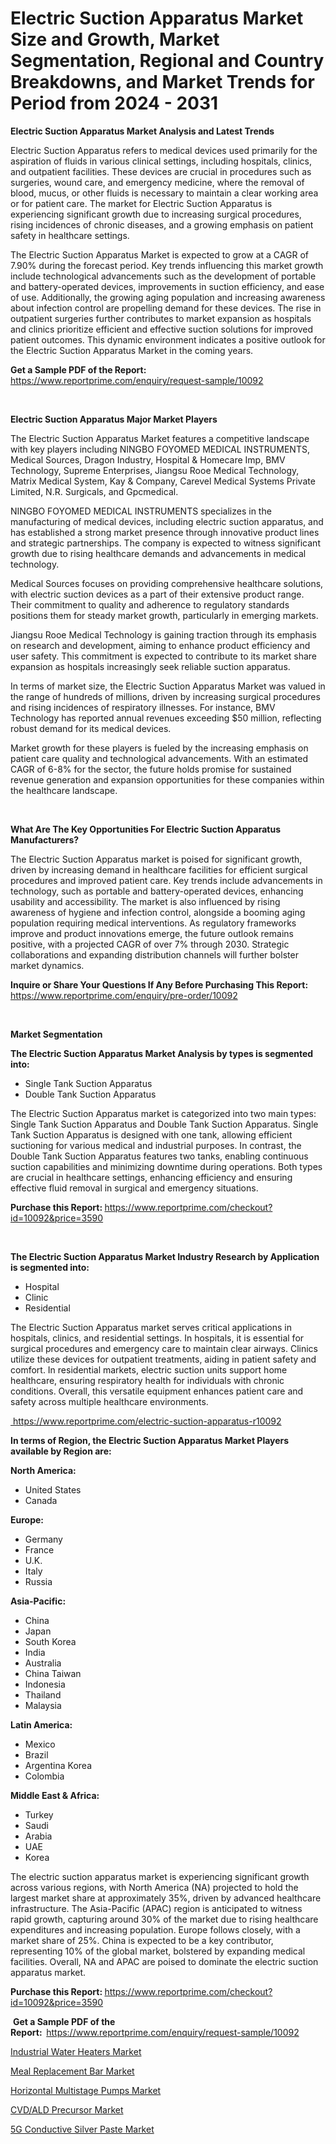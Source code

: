 <p><h1>Electric Suction Apparatus Market Size and Growth, Market Segmentation, Regional and Country Breakdowns, and Market Trends for Period from 2024 -  2031</h1></p><p><strong>Electric Suction Apparatus Market Analysis and Latest Trends</strong></p>
<p><p>Electric Suction Apparatus refers to medical devices used primarily for the aspiration of fluids in various clinical settings, including hospitals, clinics, and outpatient facilities. These devices are crucial in procedures such as surgeries, wound care, and emergency medicine, where the removal of blood, mucus, or other fluids is necessary to maintain a clear working area or for patient care. The market for Electric Suction Apparatus is experiencing significant growth due to increasing surgical procedures, rising incidences of chronic diseases, and a growing emphasis on patient safety in healthcare settings.</p><p>The Electric Suction Apparatus Market is expected to grow at a CAGR of 7.90% during the forecast period. Key trends influencing this market growth include technological advancements such as the development of portable and battery-operated devices, improvements in suction efficiency, and ease of use. Additionally, the growing aging population and increasing awareness about infection control are propelling demand for these devices. The rise in outpatient surgeries further contributes to market expansion as hospitals and clinics prioritize efficient and effective suction solutions for improved patient outcomes. This dynamic environment indicates a positive outlook for the Electric Suction Apparatus Market in the coming years.</p></p>
<p><strong>Get a Sample PDF of the Report:&nbsp;</strong> <a href="https://www.reportprime.com/enquiry/request-sample/10092">https://www.reportprime.com/enquiry/request-sample/10092</a></p>
<p>&nbsp;</p>
<p><strong>Electric Suction Apparatus Major Market Players</strong></p>
<p><p>The Electric Suction Apparatus Market features a competitive landscape with key players including NINGBO FOYOMED MEDICAL INSTRUMENTS, Medical Sources, Dragon Industry, Hospital & Homecare Imp, BMV Technology, Supreme Enterprises, Jiangsu Rooe Medical Technology, Matrix Medical System, Kay & Company, Carevel Medical Systems Private Limited, N.R. Surgicals, and Gpcmedical. </p><p>NINGBO FOYOMED MEDICAL INSTRUMENTS specializes in the manufacturing of medical devices, including electric suction apparatus, and has established a strong market presence through innovative product lines and strategic partnerships. The company is expected to witness significant growth due to rising healthcare demands and advancements in medical technology.</p><p>Medical Sources focuses on providing comprehensive healthcare solutions, with electric suction devices as a part of their extensive product range. Their commitment to quality and adherence to regulatory standards positions them for steady market growth, particularly in emerging markets.</p><p>Jiangsu Rooe Medical Technology is gaining traction through its emphasis on research and development, aiming to enhance product efficiency and user safety. This commitment is expected to contribute to its market share expansion as hospitals increasingly seek reliable suction apparatus.</p><p>In terms of market size, the Electric Suction Apparatus Market was valued in the range of hundreds of millions, driven by increasing surgical procedures and rising incidences of respiratory illnesses. For instance, BMV Technology has reported annual revenues exceeding $50 million, reflecting robust demand for its medical devices.</p><p>Market growth for these players is fueled by the increasing emphasis on patient care quality and technological advancements. With an estimated CAGR of 6-8% for the sector, the future holds promise for sustained revenue generation and expansion opportunities for these companies within the healthcare landscape.</p></p>
<p>&nbsp;</p>
<p><strong>What Are The Key Opportunities For Electric Suction Apparatus Manufacturers?</strong></p>
<p><p>The Electric Suction Apparatus market is poised for significant growth, driven by increasing demand in healthcare facilities for efficient surgical procedures and improved patient care. Key trends include advancements in technology, such as portable and battery-operated devices, enhancing usability and accessibility. The market is also influenced by rising awareness of hygiene and infection control, alongside a booming aging population requiring medical interventions. As regulatory frameworks improve and product innovations emerge, the future outlook remains positive, with a projected CAGR of over 7% through 2030. Strategic collaborations and expanding distribution channels will further bolster market dynamics.</p></p>
<p><strong>Inquire or Share Your Questions If Any Before Purchasing This Report:</strong> <a href="https://www.reportprime.com/enquiry/pre-order/10092">https://www.reportprime.com/enquiry/pre-order/10092</a></p>
<p>&nbsp;</p>
<p><strong>Market Segmentation</strong></p>
<p><strong>The Electric Suction Apparatus Market Analysis by types is segmented into:</strong></p>
<p><ul><li>Single Tank Suction Apparatus</li><li>Double Tank Suction Apparatus</li></ul></p>
<p><p>The Electric Suction Apparatus market is categorized into two main types: Single Tank Suction Apparatus and Double Tank Suction Apparatus. Single Tank Suction Apparatus is designed with one tank, allowing efficient suctioning for various medical and industrial purposes. In contrast, the Double Tank Suction Apparatus features two tanks, enabling continuous suction capabilities and minimizing downtime during operations. Both types are crucial in healthcare settings, enhancing efficiency and ensuring effective fluid removal in surgical and emergency situations.</p></p>
<p><strong>Purchase this Report:&nbsp;</strong><a href="https://www.reportprime.com/checkout?id=10092&price=3590">https://www.reportprime.com/checkout?id=10092&price=3590</a></p>
<p>&nbsp;</p>
<p><strong>The Electric Suction Apparatus Market Industry Research by Application is segmented into:</strong></p>
<p><ul><li>Hospital</li><li>Clinic</li><li>Residential</li></ul></p>
<p><p>The Electric Suction Apparatus market serves critical applications in hospitals, clinics, and residential settings. In hospitals, it is essential for surgical procedures and emergency care to maintain clear airways. Clinics utilize these devices for outpatient treatments, aiding in patient safety and comfort. In residential markets, electric suction units support home healthcare, ensuring respiratory health for individuals with chronic conditions. Overall, this versatile equipment enhances patient care and safety across multiple healthcare environments.</p></p>
<p><a href="https://www.reportprime.com/electric-suction-apparatus-r10092">&nbsp;https://www.reportprime.com/electric-suction-apparatus-r10092</a></p>
<p><strong>In terms of Region, the Electric Suction Apparatus Market Players available by Region are:</strong></p>
<p>
    <p> <strong> North America: </strong>
        <ul>
            <li>United States</li>
            <li>Canada</li>
        </ul>
        </p> 
    <p> <strong> Europe: </strong>
        <ul>
            <li>Germany</li>
            <li>France</li>
            <li>U.K.</li>
            <li>Italy</li>
            <li>Russia</li>
        </ul>
        </p> 
    <p> <strong> Asia-Pacific: </strong>
        <ul>
            <li>China</li>
            <li>Japan</li>
            <li>South Korea</li>
            <li>India</li>
            <li>Australia</li>
            <li>China Taiwan</li>
            <li>Indonesia</li>
            <li>Thailand</li>
            <li>Malaysia</li>
        </ul>
        </p> 
    <p> <strong> Latin America: </strong>
        <ul>
            <li>Mexico</li>
            <li>Brazil</li>
            <li>Argentina Korea</li>
            <li>Colombia</li>
        </ul>
        </p> 
    <p> <strong> Middle East & Africa: </strong>
        <ul>
            <li>Turkey</li>
            <li>Saudi</li>
            <li>Arabia</li>
            <li>UAE</li>
            <li>Korea</li>
        </ul>
    </p>
    </p>
<p><p>The electric suction apparatus market is experiencing significant growth across various regions, with North America (NA) projected to hold the largest market share at approximately 35%, driven by advanced healthcare infrastructure. The Asia-Pacific (APAC) region is anticipated to witness rapid growth, capturing around 30% of the market due to rising healthcare expenditures and increasing population. Europe follows closely, with a market share of 25%. China is expected to be a key contributor, representing 10% of the global market, bolstered by expanding medical facilities. Overall, NA and APAC are poised to dominate the electric suction apparatus market.</p></p>
<p><strong>Purchase this Report: </strong><a href="https://www.reportprime.com/checkout?id=10092&price=3590">https://www.reportprime.com/checkout?id=10092&price=3590</a></p>
<p>&nbsp;<strong>Get a Sample PDF of the Report:&nbsp;&nbsp;</strong><a href="https://www.reportprime.com/enquiry/request-sample/10092">https://www.reportprime.com/enquiry/request-sample/10092</a></p>
<p><strong></strong></p>
<p><p><a href="https://medium.com/@elizbethsmithb20/this-industrial-water-heaters-market-research-report-evaluates-the-key-market-trends-drivers-4b8b9552a3d8">Industrial Water Heaters Market</a></p><p><a href="https://www.linkedin.com/pulse/meal-replacement-bar-industry-forecast-market-shifts-vfyye?trackingId=6VWYh%2BqXT72MVwXgVOircg%3D%3D">Meal Replacement Bar Market</a></p><p><a href="https://medium.com/@elizbethsmithb20/global-horizontal-multistage-pumps-market-share-and-growth-opportunities-and-market-size-growing-5e9a5ceaa713">Horizontal Multistage Pumps Market</a></p><p><a href="https://issuu.com/reportprime-2/docs/cvdald-precursor-market-size-2030.p_0d33c144a10182">CVD/ALD Precursor Market</a></p><p><a href="https://issuu.com/reportprime-2/docs/5g-conductive-silver-paste-market-s_89e3eca723616c">5G Conductive Silver Paste Market</a></p></p>